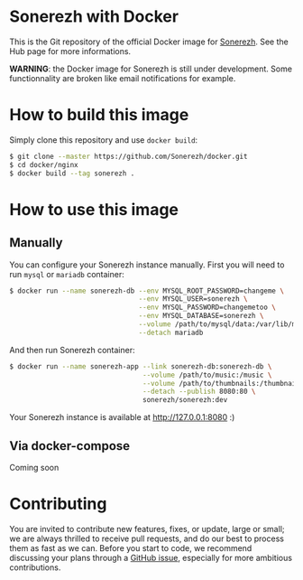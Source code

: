 # Sonerezh with Docker

This is the Git repository of the official Docker image for [Sonerezh](https://www.sonerezh.bzh). See the Hub page for more informations.

**WARNING**: the Docker image for Sonerezh is still under development. Some functionnality are broken like email notifications for example.

# How to build this image

Simply clone this repository and use `docker build`:

```sh
$ git clone --master https://github.com/Sonerezh/docker.git
$ cd docker/nginx
$ docker build --tag sonerezh .
```
# How to use this image

## Manually

You can configure your Sonerezh instance manually. First you will need to run `mysql` or `mariadb` container:

```sh
$ docker run --name sonerezh-db --env MYSQL_ROOT_PASSWORD=changeme \
								--env MYSQL_USER=sonerezh \
								--env MYSQL_PASSWORD=changemetoo \
								--env MYSQL_DATABASE=sonerezh \
								--volume /path/to/mysql/data:/var/lib/mysql \
								--detach mariadb
```

And then run Sonerezh container:

```sh
$ docker run --name sonerezh-app --link sonerezh-db:sonerezh-db \
								 --volume /path/to/music:/music \
								 --volume /path/to/thumbnails:/thumbnails \
								 --detach --publish 8080:80 \
								 sonerezh/sonerezh:dev
```

Your Sonerezh instance is available at http://127.0.0.1:8080 :)

## Via docker-compose

Coming soon

# Contributing
You are invited to contribute new features, fixes, or update, large or small; we are always thrilled to receive pull requests, and do our best to process them as fast as we can.
Before you start to code, we recommend discussing your plans through a [GitHub issue](https://github.com/Sonerezh/sonerezh/issues), especially for more ambitious contributions.
